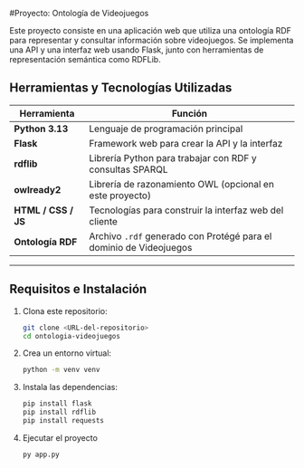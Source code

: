 #Proyecto: Ontología de Videojuegos

Este proyecto consiste en una aplicación web que utiliza una ontología RDF para representar y consultar información sobre videojuegos. 
Se implementa una API y una interfaz web usando Flask, junto con herramientas de representación semántica como RDFLib.

## Herramientas y Tecnologías Utilizadas

| Herramienta         | Función                                                                 |
|---------------------|-------------------------------------------------------------------------|
| **Python 3.13**      | Lenguaje de programación principal                                      |
| **Flask**            | Framework web para crear la API y la interfaz                          |
| **rdflib**           | Librería Python para trabajar con RDF y consultas SPARQL               |
| **owlready2**        | Librería de razonamiento OWL (opcional en este proyecto)               |
| **HTML / CSS / JS**  | Tecnologías para construir la interfaz web del cliente                 |
| **Ontología RDF**    | Archivo `.rdf` generado con Protégé para el dominio de Videojuegos     |

---

## Requisitos e Instalación

1. Clona este repositorio:
   ```bash
   git clone <URL-del-repositorio>
   cd ontologia-videojuegos
2. Crea un entorno virtual:
   ```bash
   python -m venv venv
3. Instala las dependencias:
   ```bash
   pip install flask
   pip install rdflib
   pip install requests
4. Ejecutar el proyecto
   ```bash
   py app.py
   
